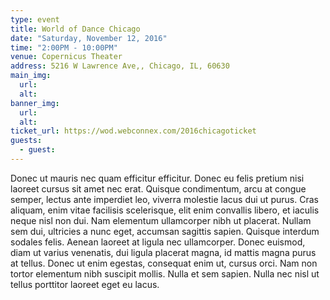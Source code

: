 ```yaml
---
type: event
title: World of Dance Chicago
date: "Saturday, November 12, 2016"
time: "2:00PM - 10:00PM"
venue: Copernicus Theater
address: 5216 W Lawrence Ave,, Chicago, IL, 60630
main_img:
  url:
  alt:
banner_img:
  url:
  alt:
ticket_url: https://wod.webconnex.com/2016chicagoticket
guests:
  - guest:
---
```

Donec ut mauris nec quam efficitur efficitur. Donec eu felis pretium nisi laoreet cursus sit amet nec erat. Quisque condimentum, arcu at congue semper, lectus ante imperdiet leo, viverra molestie lacus dui ut purus. Cras aliquam, enim vitae facilisis scelerisque, elit enim convallis libero, et iaculis neque nisl non dui. Nam elementum ullamcorper nibh ut placerat. Nullam sem dui, ultricies a nunc eget, accumsan sagittis sapien. Quisque interdum sodales felis. Aenean laoreet at ligula nec ullamcorper. Donec euismod, diam ut varius venenatis, dui ligula placerat magna, id mattis magna purus at tellus. Donec ut enim egestas, consequat enim ut, cursus orci. Nam non tortor elementum nibh suscipit mollis. Nulla et sem sapien. Nulla nec nisl ut tellus porttitor laoreet eget eu lacus.